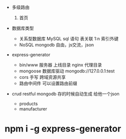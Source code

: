 - 多级路由
    1. 首页

- 数据库类型
    - 关系型数据库
        MySQL sql 语句 表关联 1:n 索引外键
    - NoSQL 
        mongodb 自由，js交流，json

- express-generator
    - bin/www 服务器 上线目录 nginx 代理目录
    - mongoose 数据库驱动 mongodb://127.0.0.1:test
    - cors 手写 跨域资源共享
    - 路由中间件 可以设置路由前缀  
    
- crud 
    restful
    mongodb 存的时候自动生成 给他一个json
    - products
    - manufacturer





# npm i -g express-generator

